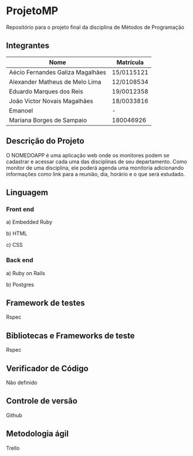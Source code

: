 # ProjetoMP
Repositório para o projeto final da disciplina de Métodos de Programação

## Integrantes

Nome | Matrícula
--- | ---
Aécio Fernandes Galiza Magalhães | 15/0115121
Alexander Matheus de Melo Lima | 12/0108534
Eduardo Marques dos Reis | 19/0012358
João Victor Novais Magalhães | 18/0033816
Emanoel | -
Mariana Borges de Sampaio | 180046926

## Descrição do Projeto

O NOMEDOAPP é uma aplicação web onde os monitores podem se cadastrar e acessar cada uma das disciplinas de seu departamento. Como monitor de uma disciplina, ele poderá agenda uma monitoria adicionando informações como link para a reunião, dia, horário e o que será estudado.

## Linguagem

### Front end
  a) Embedded Ruby
  
  b) HTML
  
  c) CSS
  
### Back end
  a) Ruby on Rails
  
  b) Postgres
  
  
## Framework de testes
  Rspec
  
## Bibliotecas e Frameworks de teste
  Rspec
  
## Verificador de Código
  Não definido
  
## Controle de versão
  Github
  
## Metodologia ágil
  Trello

